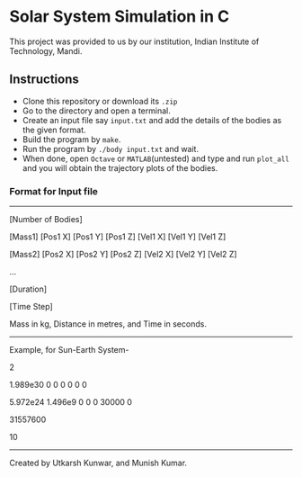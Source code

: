# Solar System Simulation in C
This project was provided to us by our institution, Indian Institute of Technology, Mandi.

## Instructions
* Clone this repository or download its `.zip`
* Go to the directory and open a terminal.
* Create an input file say `input.txt` and add the details of the bodies as the given format.
* Build the program by `make`.
* Run the program by `./body input.txt` and wait.
* When done, open `Octave` or `MATLAB`(untested) and type and run `plot_all` and you will obtain the trajectory plots of the bodies.

### Format for Input file
----

[Number of Bodies]

[Mass1] [Pos1 X] [Pos1 Y] [Pos1 Z] [Vel1 X] [Vel1 Y] [Vel1 Z]

[Mass2] [Pos2 X] [Pos2 Y] [Pos2 Z] [Vel2 X] [Vel2 Y] [Vel2 Z]

...

[Duration]

[Time Step]

Mass in kg, Distance in metres, and Time in seconds.

----

Example, for Sun-Earth System-

2

1.989e30 0 0 0 0 0 0

5.972e24 1.496e9 0 0 0 30000 0

31557600

10

----

Created by Utkarsh Kunwar, and Munish Kumar.
